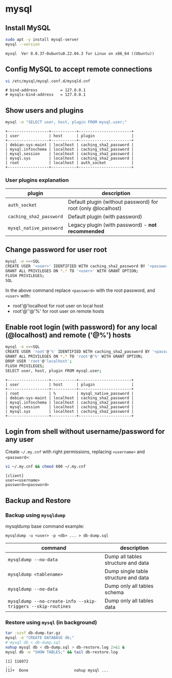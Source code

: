# mysql

## Install MySQL

```bash
sudo apt -y install mysql-server
mysql --version
```

```console
mysql  Ver 8.0.37-0ubuntu0.22.04.3 for Linux on x86_64 ((Ubuntu))
```

## Config MySQL to accept remote connections

```bash
vi /etc/mysql/mysql.conf.d/mysqld.cnf
```

```console
# bind-address          = 127.0.0.1
# mysqlx-bind-address   = 127.0.0.1
```

## Show users and plugins

```bash
mysql -e "SELECT user, host, plugin FROM mysql.user;"
```

```console
+------------------+-----------+-----------------------+
| user             | host      | plugin                |
+------------------+-----------+-----------------------+
| debian-sys-maint | localhost | caching_sha2_password |
| mysql.infoschema | localhost | caching_sha2_password |
| mysql.session    | localhost | caching_sha2_password |
| mysql.sys        | localhost | caching_sha2_password |
| root             | localhost | auth_socket           |
+------------------+-----------+-----------------------+
```

### User plugins explanation

| plugin                  | description                                                  |
|-------------------------|--------------------------------------------------------------|
| `auth_socket`           | Default plugin (without password) for root (only @localhost) |
| `caching_sha2_password` | Default plugin (with password)                               |
| `mysql_native_password` | Legacy plugin (with password) - **not recommended**          |

## Change password for user root

```bash
mysql -e <<<SQL
CREATE USER '<user>' IDENTIFIED WITH caching_sha2_password BY '<password>';
GRANT ALL PRIVILEGES ON *.* TO '<user>' WITH GRANT OPTION;
FLUSH PRIVILEGES;
SQL
```

In the above command replace `<password>` with the root password, and `<user>` with:

- root'@'localhost for root user on local host
- root'@''@'%'     for root user on remote hosts

## Enable root login (with password) for any local (@localhost) and remote ('@%') hosts

```bash
mysql -e <<<SQL
CREATE USER 'root'@'%' IDENTIFIED WITH caching_sha2_password BY '<password>';
GRANT ALL PRIVILEGES ON *.* TO 'root'@'%' WITH GRANT OPTION;
DROP USER 'root'@'localhost';
FLUSH PRIVILEGES;
SELECT user, host, plugin FROM mysql.user;
```

```console
+------------------+-----------+-----------------------+
| user             | host      | plugin                |
+------------------+-----------+-----------------------+
| root             | %         | mysql_native_password |
| debian-sys-maint | localhost | caching_sha2_password |
| mysql.infoschema | localhost | caching_sha2_password |
| mysql.session    | localhost | caching_sha2_password |
| mysql.sys        | localhost | caching_sha2_password |
+------------------+-----------+-----------------------+
```

## Login from shell without username/password for any user

Create `~/.my.cnf` with right permissions, replacing `<username>` and `<password>`:

```bash
vi ~/.my.cnf && chmod 600 ~/.my.cnf
```

```console
[client]
user=<username>
password=<password>
```

## Backup and Restore

### Backup using `mysqldump`

mysqldump base command example:

`mysqldump -u <user> -p <db> ... > db-dump.sql`

| command                                                      | description                          |
|--------------------------------------------------------------|--------------------------------------|
| `mysqldump --no-data`                                        | Dump all tables structure and data   |
| `mysqldump <tablename>`                                      | Dump single table structure and data |
| `mysqldump --no-data`                                        | Dump only all tables schema          |
| `mysqldump --no-create-info --skip-triggers --skip-routines` | Dump only all tables data            |

### Restore using `mysql` (in background)

```bash
tar -xzvf db-dump.tar.gz
mysql -e "CREATE DATABASE db;"
# mysql db < db-dump.sql
nohup mysql db < db-dump.sql > db-restore.log 2>&1 &
mysql db -e "SHOW TABLES;" && tail db-restore.log
```

```console
[1] 116972
...
[1]+  Done                    nohup mysql ...
```
